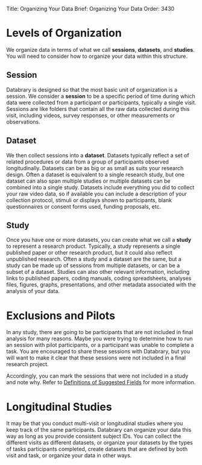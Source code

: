 Title: Organizing Your Data
Brief: Organizing Your Data
Order: 3430

# Levels of Organization

We organize data in terms of what we call **sessions**, **datasets**, and **studies**. You will need to consider how to organize your data within this structure.

## Session

Databrary is designed so that the most basic unit of organization is a session.
We consider a **session** to be a specific period of time during which data were collected from a participant or participants, typically a single visit.
Sessions are like folders that contain all the raw data collected during this visit, including videos, survey responses, or other measurements or observations.

## Dataset

We then collect sessions into a **dataset**. Datasets typically reflect a set of related procedures or data from a group of participants observed longitudinally.
Datasets can be as big or as small as suits your research design.
Often a dataset is equivalent to a single research study, but one dataset can also span multiple studies or multiple datasets can be combined into a single study.
Datasets include everything you did to collect your raw video data, so if available you can include a description of your collection protocol, stimuli or displays shown to participants, blank questionnaires or consent forms used, funding proposals, etc.

## Study

Once you have one or more datasets, you can create what we call a **study** to represent a research product.
Typically, a study represents a single published paper or other research product, but it could also reflect unpublished research.
Often a study and a dataset are the same, but a study can be made up of sessions from multiple datasets, or can be a subset of a dataset.
Studies can also other relevant information, including links to published papers, coding manuals, coding spreadsheets, analyses files, figures, graphs, presentations, and other metadata associated with the analysis of your data.

# Exclusions and Pilots

In any study, there are going to be participants that are not included in final analysis for many reasons.
Maybe you were trying to determine how to run an session with pilot participants, or a participant was unable to complete a task.
You are encouraged to share these sessions with Databrary, but you will want to make it clear that these sessions were not included in a final research project.

Accordingly, you can mark the sessions that were not included in a study and note why.
Refer to [Definitions of Suggested Fields](|filename|definitions.md) for more information.

# Longitudinal Studies

It may be that you conduct multi-visit or longitudinal studies where you keep track of the same participants.
Databrary can organize your data this way as long as you provide consistent subject IDs.
You can collect the different visits as different datasets, or organize your datasets by the types of tasks participants completed, create datasets that are defined by both visit and task, or organize your data in other ways.
